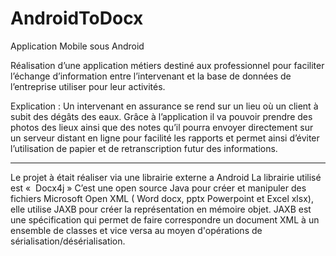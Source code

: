 # AndroidToDocx
Application Mobile sous Android

Réalisation d’une application métiers destiné aux professionnel pour faciliter l’échange d’information entre l’intervenant et
la base de données de l’entreprise utiliser pour leur activités.

Explication : Un intervenant en assurance se rend sur un lieu où un client à subit des dégâts des eaux. 
Grâce à l’application il va pouvoir prendre des photos des lieux ainsi que des notes qu’il pourra envoyer directement
sur un serveur distant en ligne pour facilité les rapports et permet ainsi d’éviter l’utilisation de papier et
de retranscription futur des informations.

----------------------------------------------------------------------------------------------------------------

Le projet à était réaliser via une librairie externe a Android
La librairie utilisé est «  Docx4j »
C’est une open source Java pour créer et manipuler des fichiers Microsoft Open XML
( Word docx, pptx Powerpoint et Excel xlsx), elle utilise JAXB pour créer la représentation en mémoire objet.
JAXB est une spécification qui permet de faire correspondre un document XML à un ensemble de classes et
vice versa au moyen d'opérations de sérialisation/désérialisation.


